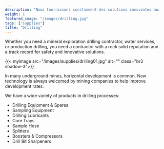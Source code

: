 ```yaml
---
description: "Nous fournissons constamment des solutions innovantes aux défis de forage les plus techniques"
weight: 1
featured_image: "/images/drilling.jpg"
tags: ["supplies"]
title: "Drilling"
---
```

Whether you need a mineral exploration drilling contractor, water services, or production drilling, you need a contractor with a rock solid reputation and a track record for safety and innovative solutions. 

{{< myimage src="/images/supplies/drilling01.jpg" alt="" class="br3 shadow-3">}}


In many underground mines, horizontal development is common. New technology is always welcomed by mining companies to help improve development rates.

We have a wide variety of products in drilling processes:

- Drilling Equipment & Spares
- Sampling Equipment
- Drilling Lubricants
- Core Trays
- Sample Hose
- Splitters
- Boosters & Compressors
- Drill Bit Sharpeners

